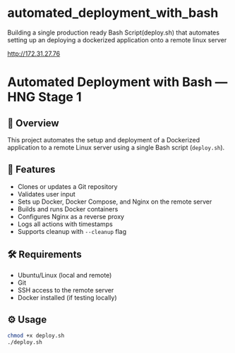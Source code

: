 # automated_deployment_with_bash
Building a single production ready Bash Script(deploy.sh) that automates setting up an deploying a dockerized application onto a remote linux server


http://172.31.27.76
# Automated Deployment with Bash — HNG Stage 1

## 🚀 Overview
This project automates the setup and deployment of a Dockerized application to a remote Linux server using a single Bash script (`deploy.sh`).

## 🧠 Features
- Clones or updates a Git repository
- Validates user input
- Sets up Docker, Docker Compose, and Nginx on the remote server
- Builds and runs Docker containers
- Configures Nginx as a reverse proxy
- Logs all actions with timestamps
- Supports cleanup with `--cleanup` flag

## 🛠️ Requirements
- Ubuntu/Linux (local and remote)
- Git
- SSH access to the remote server
- Docker installed (if testing locally)

## ⚙️ Usage
```bash
chmod +x deploy.sh
./deploy.sh
